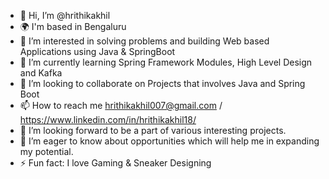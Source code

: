 - 👋 Hi, I’m @hrithikakhil
- 🌍 I'm based in Bengaluru
- 👀 I’m interested in solving problems and building Web based Applications using Java & SpringBoot 
- 🌱 I’m currently learning Spring Framework Modules, High Level Design and Kafka
- 💞️ I’m looking to collaborate on Projects that involves Java and Spring Boot
- 📫 How to reach me hrithikakhil007@gmail.com / https://www.linkedin.com/in/hrithikakhil18/
- 👯 I’m looking forward to be a part of various interesting projects.
- 🤝 I’m eager to know about opportunities which will help me in expanding my potential.
- ⚡ Fun fact: I love Gaming & Sneaker Designing

<!---
hrithikakhil/hrithikakhil is a ✨ special ✨ repository because its `README.md` (this file) appears on your GitHub profile.
You can click the Preview link to take a look at your changes.
--->
